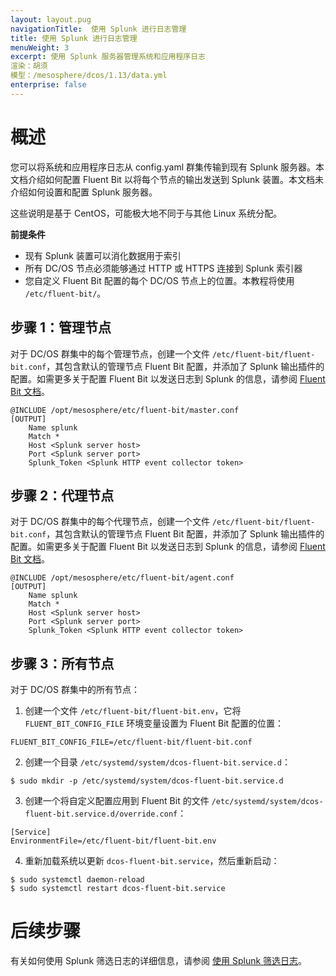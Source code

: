 ```yaml
---
layout: layout.pug
navigationTitle:  使用 Splunk 进行日志管理
title: 使用 Splunk 进行日志管理
menuWeight: 3
excerpt: 使用 Splunk 服务器管理系统和应用程序日志
渲染：胡须
模型：/mesosphere/dcos/1.13/data.yml
enterprise: false
---
```


# 概述
您可以将系统和应用程序日志从 config.yaml 群集传输到现有 Splunk 服务器。本文档介绍如何配置 Fluent Bit 以将每个节点的输出发送到 Splunk 装置。本文档未介绍如何设置和配置 Splunk 服务器。

这些说明是基于 CentOS，可能极大地不同于与其他 Linux 系统分配。

**前提条件**

* 现有 Splunk 装置可以消化数据用于索引
*   所有 DC/OS 节点必须能够通过 HTTP 或 HTTPS 连接到 Splunk 索引器
*   您自定义 Fluent Bit 配置的每个 DC/OS 节点上的位置。本教程将使用 `/etc/fluent-bit/`。

## 步骤 1：管理节点

对于 DC/OS 群集中的每个管理节点，创建一个文件 `/etc/fluent-bit/fluent-bit.conf`，其包含默认的管理节点 Fluent Bit 配置，并添加了 Splunk 输出插件的配置。如需更多关于配置 Fluent Bit 以发送日志到 Splunk 的信息，请参阅 [Fluent Bit 文档](https://docs.fluentbit.io/manual/output/splunk)。

```
@INCLUDE /opt/mesosphere/etc/fluent-bit/master.conf
[OUTPUT]
    Name splunk
    Match *
    Host <Splunk server host>
    Port <Splunk server port>
    Splunk_Token <Splunk HTTP event collector token>
```

## 步骤 2：代理节点

对于 DC/OS 群集中的每个代理节点，创建一个文件 `/etc/fluent-bit/fluent-bit.conf`，其包含默认的管理节点 Fluent Bit 配置，并添加了 Splunk 输出插件的配置。如需更多关于配置 Fluent Bit 以发送日志到 Splunk 的信息，请参阅 [Fluent Bit 文档](https://docs.fluentbit.io/manual/output/splunk)。

```
@INCLUDE /opt/mesosphere/etc/fluent-bit/agent.conf
[OUTPUT]
    Name splunk
    Match *
    Host <Splunk server host>
    Port <Splunk server port>
    Splunk_Token <Splunk HTTP event collector token>
```

## 步骤 3：所有节点

对于 DC/OS 群集中的所有节点：

1. 创建一个文件 `/etc/fluent-bit/fluent-bit.env`，它将 `FLUENT_BIT_CONFIG_FILE` 环境变量设置为 Fluent Bit 配置的位置：

```
FLUENT_BIT_CONFIG_FILE=/etc/fluent-bit/fluent-bit.conf
```

2. 创建一个目录 `/etc/systemd/system/dcos-fluent-bit.service.d`：

```
$ sudo mkdir -p /etc/systemd/system/dcos-fluent-bit.service.d
```

3. 创建一个将自定义配置应用到 Fluent Bit 的文件 `/etc/systemd/system/dcos-fluent-bit.service.d/override.conf`：

```
[Service]
EnvironmentFile=/etc/fluent-bit/fluent-bit.env
```

4. 重新加载系统以更新 `dcos-fluent-bit.service`，然后重新启动：

```
$ sudo systemctl daemon-reload
$ sudo systemctl restart dcos-fluent-bit.service
```

# 后续步骤

有关如何使用 Splunk 筛选日志的详细信息，请参阅 [使用 Splunk 筛选日志][3]。

 [2]: http://www.splunk.com/en_us/download/universal-forwarder.html
 [3]: ../filter-splunk/

